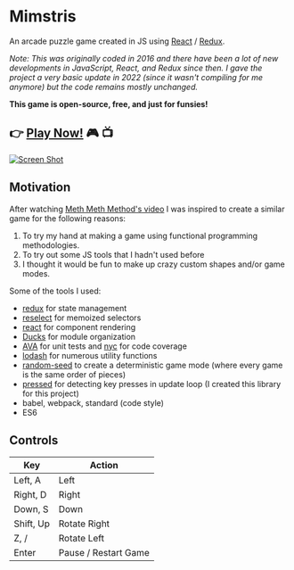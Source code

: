 # Mimstris

An arcade puzzle game created in JS using [React](https://facebook.github.io/react/) / [Redux](http://redux.js.org/).

_Note: This was originally coded in 2016 and there have been a lot of new developments in JavaScript, React, and Redux since then. I gave the project a very basic update in 2022 (since it wasn't compiling for me anymore) but the code remains mostly unchanged._

**This game is open-source, free, and just for funsies!**

## 👉 [Play Now!](https://mimstris.surge.sh) 🎮 📺

[![Screen Shot](screenshot.gif)](htts://mimstris.surge.sh)

## Motivation

After watching [Meth Meth Method's video](https://www.youtube.com/watch?v=H2aW5V46khA) I was inspired to create a similar game for the following reasons:

1. To try my hand at making a game using functional programming methodologies.
1. To try out some JS tools that I hadn't used before
1. I thought it would be fun to make up crazy custom shapes and/or game modes.

Some of the tools I used:

- [redux](http://redux.js.org/) for state management
- [reselect](https://github.com/reactjs/reselect) for memoized selectors
- [react](https://facebook.github.io/react/) for component rendering
- [Ducks](https://github.com/erikras/ducks-modular-redux) for module organization
- [AVA](https://github.com/avajs/ava) for unit tests and [nyc](https://github.com/istanbuljs/nyc) for code coverage
- [lodash](https://lodash.com/) for numerous utility functions
- [random-seed](https://github.com/skratchdot/random-seed) to create a deterministic game mode (where every game is the same order of pieces)
- [pressed](https://github.com/mimshwright/pressed.js) for detecting key presses in update loop (I created this library for this project)
- babel, webpack, standard (code style)
- ES6

## Controls

| Key       | Action               |
| --------- | -------------------- |
| Left, A   | Left                 |
| Right, D  | Right                |
| Down, S   | Down                 |
| Shift, Up | Rotate Right         |
| Z, /      | Rotate Left          |
| Enter     | Pause / Restart Game |

